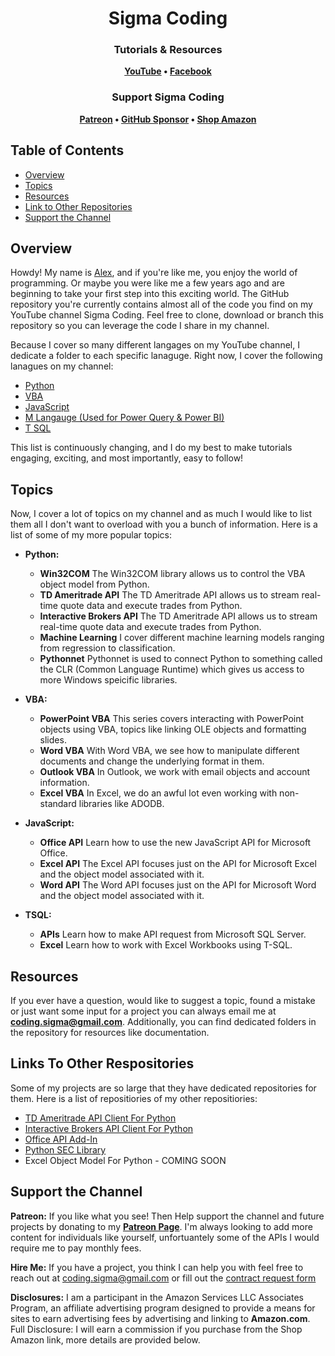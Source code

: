 <h1 align="center">
Sigma Coding
</h1>

<h3 align="center">
Tutorials & Resources
</h3>

<p align="center">
<strong>
<a href="https://www.youtube.com/c/SigmaCoding">YouTube</a>
•
<a href="https://www.facebook.com/codingsigma">Facebook</a>
</strong>
</p>

<h3 align="center">
Support Sigma Coding
</h3>

<p align="center">
<strong>
<a href="https://www.patreon.com/sigmacoding">Patreon</a>
•
<a href="https://github.com/sponsors/areed1192">GitHub Sponsor</a>
•
<a href="https://www.amazon.com/gp/search?ie=UTF8&tag=areed1192-20&linkCode=ur2&linkId=5b4d939974e7c2b59d0d4125ce716d0d&camp=1789&creative=9325&index=books&keywords=Finance Programming">Shop Amazon</a>
</strong>
</p>

## Table of Contents

- [Overview](#overview)
- [Topics](#topics)
- [Resources](#resources)
- [Link to Other Repositories](#links-to-other-respositories)
- [Support the Channel](#support-the-channel)

## Overview

Howdy! My name is [Alex](https://www.linkedin.com/in/alex-reed/), and if you're like me, you enjoy the world of programming. Or maybe you were like me a few years ago and are beginning to take your first step into this exciting world. The GitHub repository you're currently contains almost all of the code you find on my YouTube channel Sigma Coding. Feel free to clone, download or branch this repository so you can leverage the code I share in my channel.

Because I cover so many different langages on my YouTube channel, I dedicate a folder to each specific lanaguge. Right now, I cover the following lanagues on my channel:

- [Python](https://github.com/areed1192/sigma_coding_youtube/tree/master/python)
- [VBA](https://github.com/areed1192/sigma_coding_youtube/tree/master/vba)
- [JavaScript](https://github.com/areed1192/sigma_coding_youtube/tree/master/javascript)
- [M Langauge (Used for Power Query & Power BI)](https://github.com/areed1192/sigma_coding_youtube/tree/master/m%20language)
- [T SQL](https://github.com/areed1192/sigma_coding_youtube/tree/master/t%20sql)

This list is continuously changing, and I do my best to make tutorials engaging, exciting, and most importantly, easy to follow!

## Topics

Now, I cover a lot of topics on my channel and as much I would like to list them all I don't want to overload with you a bunch of information. Here is a list of some of my more popular topics:

- **Python:**

  - **Win32COM** The Win32COM library allows us to control the VBA object model from Python.
  - **TD Ameritrade API** The TD Ameritrade API allows us to stream real-time quote data and execute trades from Python.
  - **Interactive Brokers API** The TD Ameritrade API allows us to stream real-time quote data and execute trades from Python.
  - **Machine Learning** I cover different machine learning models ranging from regression to classification.
  - **Pythonnet** Pythonnet is used to connect Python to something called the CLR (Common Language Runtime) which gives us access to more Windows speicific libraries.

- **VBA:**

  - **PowerPoint VBA** This series covers interacting with PowerPoint objects using VBA, topics like linking OLE objects and formatting slides.
  - **Word VBA** With Word VBA, we see how to manipulate different documents and change the underlying format in them.
  - **Outlook VBA** In Outlook, we work with email objects and account information.
  - **Excel VBA** In Excel, we do an awful lot even working with non-standard libraries like ADODB.

- **JavaScript:**

  - **Office API** Learn how to use the new JavaScript API for Microsoft Office.
  - **Excel API** The Excel API focuses just on the API for Microsoft Excel and the object model associated with it.
  - **Word API** The Word API focuses just on the API for Microsoft Word and the object model associated with it.

- **TSQL:**

  - **APIs** Learn how to make API request from Microsoft SQL Server.
  - **Excel** Learn how to work with Excel Workbooks using T-SQL.

## Resources

If you ever have a question, would like to suggest a topic, found a mistake or just want some input for a project you can always email me at **coding.sigma@gmail.com**. Additionally, you can find dedicated folders in the repository for resources like documentation.

## Links To Other Respositories

Some of my projects are so large that they have dedicated repositories for them. Here is a list of repositiories of my other repositiories:

- [TD Ameritrade API Client For Python](https://github.com/areed1192/td-ameritrade-python-api)
- [Interactive Brokers API Client For Python](https://github.com/areed1192/interactive-broker-python-api)
- [Office API Add-In](https://github.com/areed1192/excel-custom-function-add-in)
- [Python SEC Library](https://github.com/areed1192/python-sec)
- Excel Object Model For Python - COMING SOON

## Support the Channel

**Patreon:**
If you like what you see! Then Help support the channel and future projects by donating to my **[Patreon Page](https://www.patreon.com/sigmacoding)**. I'm always looking to add more content for individuals like yourself, unfortuantely some of the APIs I would require me to pay monthly fees.

**Hire Me:**
If you have a project, you think I can help you with feel free to reach out at [coding.sigma@gmail.com](mailto:coding.sigma@gmail.com?subject=[GitHub]%20Project%20Proposal) or fill out the [contract request form](https://forms.office.com/Pages/ResponsePage.aspx?id=ZwOBErInsUGliXx0Yo2VfcCSWZSwW25Es3vPV2veU0pUMUs5MUc2STkzSzVQMFNDVlI5NjJVNjREUi4u)

**Disclosures:**
I am a participant in the Amazon Services LLC Associates Program, an affiliate advertising program designed to provide a means for sites to earn advertising fees by advertising and linking to **Amazon.com**. Full Disclosure: I will earn a commission if you purchase from the Shop Amazon link, more details are provided below.
